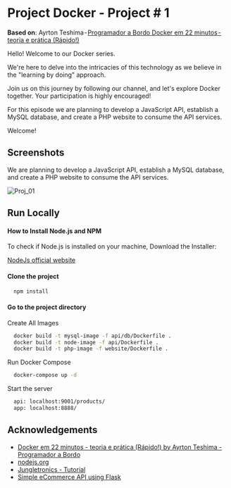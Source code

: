 
# Project Docker - Project # 1

**Based on**: Ayrton Teshima - [Programador a Bordo Docker em 22 minutos - teoria e prática (Rápido!)](https://youtu.be/Kzcz-EVKBEQ?si=f9eCaj9hhruG3wV4)

Hello! Welcome to our Docker series. 

We're here to delve into the intricacies of this technology as we believe in the "learning by doing" approach. 

Join us on this journey by following our channel, and let's explore Docker together. Your participation is highly encouraged!


For this episode we are planning to develop a JavaScript API, establish a MySQL database, and create a PHP website to consume the API services.

Welcome!




## Screenshots

We are planning to develop a JavaScript API, establish a MySQL database, and create a PHP website to consume the API services.

![Proj_01](https://miro.medium.com/v2/resize:fit:750/format:webp/1*j3H0e5mQq3duH6Pzrit3hg.png)




## Run Locally


#### How to Install Node.js and NPM

To check if Node.js is installed on your machine, 
Download the Installer:


 [NodeJs official website](https://nodejs.org/en/download)

#### Clone the project
```bash
  npm install
```

#### Go to the project directory

Create All Images
```bash
  docker build -t mysql-image -f api/db/Dockerfile .
  docker build -t node-image -f api/Dockerfile .
  docker build -t php-image -f website/Dockerfile .
```

Run Docker Compose

```bash
  docker-compose up -d
```

Start the server

```bash
  api: localhost:9001/products/
  app: localhost:8888/
```


## Acknowledgements

 - [Docker em 22 minutos - teoria e prática (Rápido!) by Ayrton Teshima - Programador a Bordo ](https://youtu.be/Kzcz-EVKBEQ?si=f9eCaj9hhruG3wV4)
 - [nodejs.org](https://nodejs.org/en/download)
 - [Jungletronics - Tutorial](https://medium.com/jungletronics/)
 - [Simple eCommerce API using Flask](https://medium.com/jungletronics/simple-ecommerce-api-using-flask-b192e2079791)

